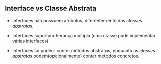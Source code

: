 ## Interface vs Classe Abstrata
- Interfaces não possuem atributos, diferentemente das _classes abstratas_.

- Interfaces suportam herança múltipla (uma classe pode implementar várias interfaces)

- Interfaces só podem conter métodos abstratos, enquanto as _classes abstratas_ podem(opcionalmente) conter métodos concretos.
  
